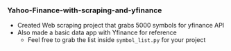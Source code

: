 ### Yahoo-Finance-with-scraping-and-yfinance
- Created Web scraping project that grabs 5000 symbols for yfinance API
- Also made a basic data app with Yfinance for reference
  - Feel free to grab the list inside ```symbol_list.py``` for your project
